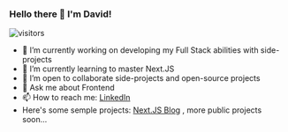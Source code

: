 ### Hello there 👋 I'm David!

![visitors](https://visitor-badge.laobi.icu/badge?page_id=${pilot92}.visitor-badge)

- 🔭 I’m currently working on developing my Full Stack abilities with side-projects
- 🌱 I’m currently learning to master Next.JS
- 👯 I’m open to collaborate side-projects and open-source projects
- 💬 Ask me about Frontend 
- 📫 How to reach me: [LinkedIn](https://www.linkedin.com/in/david-b-b014015/)
- Here's some semple projects: [Next.JS Blog](https://nextjs-blog-sigma-six-96.vercel.app/) , more public projects soon...

<!--
**pilot92/pilot92** is a ✨ _special_ ✨ repository because its `README.md` (this file) appears on your GitHub profile.

Here are some ideas to get you started:

- 🔭 I’m currently working on ...
- 🌱 I’m currently learning ...
- 👯 I’m looking to collaborate on ...
- 🤔 I’m looking for help with ...
- 💬 Ask me about ...
- 📫 How to reach me: ...
- 😄 Pronouns: ...
- ⚡ Fun fact: ...
-->
